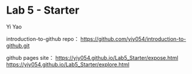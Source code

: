 # Lab 5 - Starter
Yi Yao 

introduction-to-github repo：
https://github.com/yiy054/introduction-to-github.git

github pages site：
https://yiy054.github.io/Lab5_Starter/expose.html
https://yiy054.github.io/Lab5_Starter/explore.html
